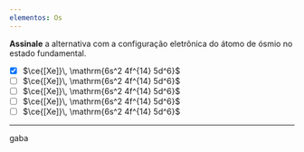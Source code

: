 ```yaml
---
elementos: Os
---
```


**Assinale** a alternativa com a configuração eletrônica do átomo de ósmio no estado fundamental.

- [x] $\ce{[Xe]}\, \mathrm{6s^2 4f^{14} 5d^6}$
- [ ] $\ce{[Xe]}\, \mathrm{6s^2 4f^{14} 5d^6}$
- [ ] $\ce{[Xe]}\, \mathrm{6s^2 4f^{14} 5d^6}$
- [ ] $\ce{[Xe]}\, \mathrm{6s^2 4f^{14} 5d^6}$
- [ ] $\ce{[Xe]}\, \mathrm{6s^2 4f^{14} 5d^6}$

---

gaba
